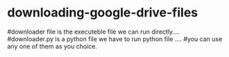 # downloading-google-drive-files
#downloader file is the executeble file we can run directly....
#downloader.py is a python file we have to run python file ....
#you can use any one of them as you choice.
